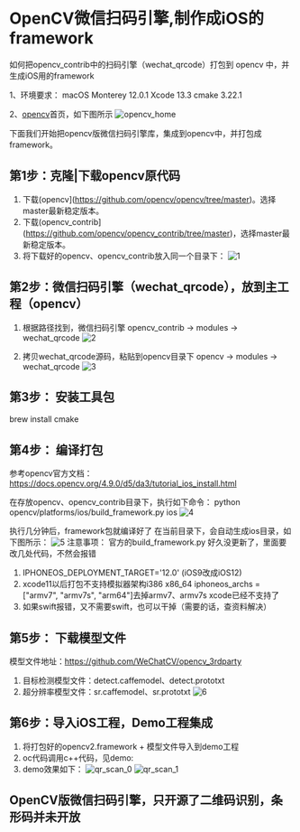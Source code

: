 
# OpenCV微信扫码引擎,制作成iOS的framework

如何把opencv_contrib中的扫码引擎（wechat_qrcode）打包到 opencv 中，并生成iOS用的framework

1、环境要求：
macOS Monterey 12.0.1
Xcode 13.3
cmake 3.22.1

2、[opencv](https://opencv.org)首页，如下图所示
![opencv_home](media/https://github.com/bjheweihua/wechat_qrcode_ios/blob/main/readme_res/opencv_home.png)

下面我们开始把opencv版微信扫码引擎库，集成到opencv中，并打包成framework。

## 第1步：克隆|下载opencv原代码

1. 下载(opencv](https://github.com/opencv/opencv/tree/master)。选择master最新稳定版本。
2. 下载(opencv_contrib](https://github.com/opencv/opencv_contrib/tree/master)，选择master最新稳定版本。
3. 将下载好的opencv、opencv_contrib放入同一个目录下：
![1](media/17150505298270/1.png)


## 第2步：微信扫码引擎（wechat_qrcode），放到主工程（opencv）

1. 根据路径找到，微信扫码引擎
   opencv_contrib -> modules -> wechat_qrcode
![2](media/17150505298270/2.png)


2. 拷贝wechat_qrcode源码，粘贴到opencv目录下
opencv -> modules -> wechat_qrcode
![3](media/17150505298270/3.png)

## 第3步： 安装工具包
 brew install cmake
 
## 第4步： 编译打包

参考opencv官方文档：https://docs.opencv.org/4.9.0/d5/da3/tutorial_ios_install.html

在存放opencv、opencv_contrib目录下，执行如下命令：
python opencv/platforms/ios/build_framework.py ios
![4](media/https://github.com/bjheweihua/wechat_qrcode_ios/blob/main/readme_res/4.png)

执行几分钟后，framework包就编译好了
在当前目录下，会自动生成ios目录，如下图所示：
![5](media/https://github.com/bjheweihua/wechat_qrcode_ios/blob/main/readme_res/5.png)
注意事项：
官方的build_framework.py 好久没更新了，里面要改几处代码，不然会报错
1. IPHONEOS_DEPLOYMENT_TARGET='12.0' (iOS9改成iOS12)
2. xcode11以后打包不支持模拟器架构i386 x86_64 
iphoneos_archs = ["armv7", "armv7s", "arm64"]去掉armv7、armv7s xcode已经不支持了
3. 如果swift报错，又不需要swift，也可以干掉（需要的话，查资料解决）

## 第5步： 下载模型文件
模型文件地址：https://github.com/WeChatCV/opencv_3rdparty
1. 目标检测模型文件：detect.caffemodel、detect.prototxt
2. 超分辨率模型文件：sr.caffemodel、sr.prototxt
![6](media/https://github.com/bjheweihua/wechat_qrcode_ios/blob/main/readme_res/6.png)


## 第6步：导入iOS工程，Demo工程集成
1. 将打包好的opencv2.framework + 模型文件导入到demo工程
2. oc代码调用c++代码，见demo:
3. demo效果如下：
![qr_scan_0](media/https://github.com/bjheweihua/wechat_qrcode_ios/blob/main/readme_res/qr_scan_0.jpg)
![qr_scan_1](media/https://github.com/bjheweihua/wechat_qrcode_ios/blob/main/readme_res/qr_scan_1.jpg)




## OpenCV版微信扫码引擎，只开源了二维码识别，条形码并未开放

